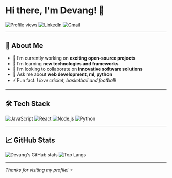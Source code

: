 # Hi there, I'm Devang! 👋

![Profile views](https://komarev.com/ghpvc/?username=devangvangane&color=blue)
[![LinkedIn](https://img.shields.io/badge/-LinkedIn-blue?logo=linkedin&style=flat-square)](https://www.linkedin.com/in/devangvangane)
[![Gmail](https://img.shields.io/badge/-Email-c14438?logo=gmail&style=flat-square)](mailto:devangvangane9@gmail.com)

---

## 🚀 About Me

- 🔭 I’m currently working on **exciting open-source projects**
- 🌱 I’m learning **new technologies and frameworks**
- 👯 I’m looking to collaborate on **innovative software solutions**
- 💬 Ask me about **web development, ml, python**
- ⚡ Fun fact: *I love cricket, basketball and football!*

---

## 🛠️ Tech Stack

![JavaScript](https://img.shields.io/badge/-JavaScript-333333?style=flat&logo=javascript)
![React](https://img.shields.io/badge/-React-333333?style=flat&logo=react)
![Node.js](https://img.shields.io/badge/-Node.js-333333?style=flat&logo=node.js)
![Python](https://img.shields.io/badge/-Python-333333?style=flat&logo=python)

---

## 📈 GitHub Stats

![Devang's GitHub stats](https://github-readme-stats.vercel.app/api?username=devangvangane&show_icons=true&theme=radical)
![Top Langs](https://github-readme-stats.vercel.app/api/top-langs/?username=devangvangane&layout=compact&theme=radical)

---

*Thanks for visiting my profile! ⭐️*
